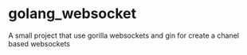 # golang_websocket
A small project that use gorilla websockets and gin for create a chanel based websockets
